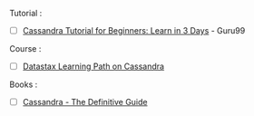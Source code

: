 Tutorial :
- [ ] [Cassandra Tutorial for Beginners: Learn in 3 Days](https://www.guru99.com/cassandra-tutorial.html) - Guru99

Course :
- [ ] [Datastax Learning Path on Cassandra](https://academy.datastax.com/paths)

Books :
- [ ] [Cassandra - The Definitive Guide](https://www.gocit.vn/files/Cassandra.The.Definitive.Guide-www.gocit.vn.pdf)
